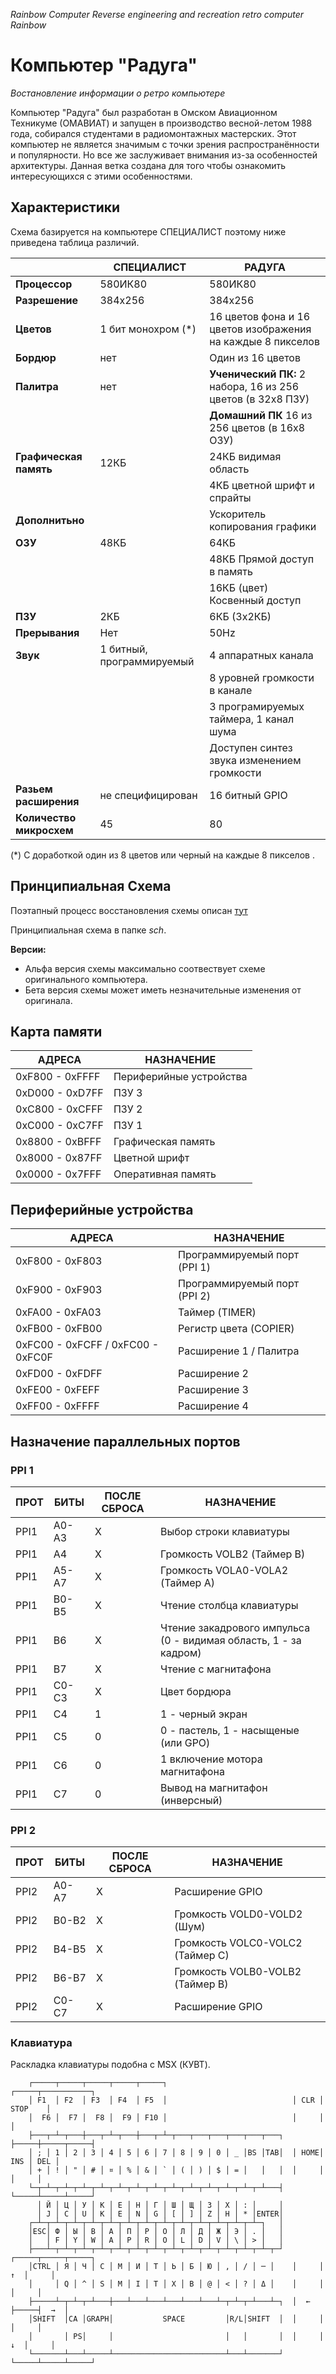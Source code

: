 _Rainbow Computer_ _Reverse engineering and recreation retro computer Rainbow_

#  Компьютер "Радуга" 
_Востановление информации о ретро компьютере_ 

Компьютер "Радуга" был разработан в Омском Авиационном Техникуме (ОМАВИАТ) и запущен в производство весной-летом 1988 года, собирался студентами в радиомонтажных мастерских. Этот компьютер не является значимым с точки зрения распространённости и популярности. Но все же заслуживает внимания из-за особенностей архитектуры. Данная ветка создана для того чтобы ознакомить интересующихся с этими особенностями.

## Характеристики

Схема базируется на компьютере СПЕЦИАЛИСТ поэтому ниже приведена таблица различий. 

|                                  | СПЕЦИАЛИСТ                         | РАДУГА                           |
|---|---|---|
| **Процессор** | 580ИК80 | 580ИК80 |
| **Разрешение** | 384x256 | 384x256 |
| **Цветов** | 1 бит монохром (*) | 16 цветов фона и 16 цветов изображения на каждые 8 пикселов | 
| **Бордюр** | нет | Один из 16 цветов | 
| **Палитра** | нет | **Ученический ПК:** 2 набора, 16 из 256 цветов (в 32x8 ПЗУ) |
|  | | **Домашний ПК** 16 из 256 цветов (в 16x8 ОЗУ) |
| **Графическая память** | 12КБ | 24КБ видимая область |
|  |  | 4КБ цветной шрифт и спрайты |
| **Дополнитьно**      |                            | Ускоритель копирования графики |
| **ОЗУ** | 48КБ | 64КБ |
|     |      | 48КБ Прямой доступ в память  |
|     |      | 16КБ (цвет) Косвенный доступ |
| **ПЗУ** | 2КБ | 6КБ (3x2КБ) |
| **Прерывания** | Нет | 50Hz |
| **Звук** | 1 битный, программируемый | 4 аппаратных канала |
|      |                           | 8 уровней громкости в канале |
|      |                           | 3 програмируемых таймера, 1 канал шума |
|      |                           | Доступен синтез звука изменением громкости |
| **Разьем расширения**      |  не специфицирован                          | 16 битный GPIO |
| **Количество микросхем** | 45 | 80 |

(*) С доработкой один из 8 цветов или черный на каждые 8 пикселов .

## Принципиальная Схема

Поэтапный процесс восстановления схемы описан [тут](storyboard/README.md)

Принципиальная схема в папке _sch_. 

**Версии:**

- Альфа версия схемы максимально соотвествует схеме оригинального компьютера. 
- Бета версия схемы может иметь незначительные изменения от оригинала.

## Карта памяти

| АДРЕСА | НАЗНАЧЕНИЕ |
|---|---|
| 0xF800 - 0xFFFF | Периферийные устройства |
| 0xD000 - 0xD7FF | ПЗУ 3 |
| 0xC800 - 0xCFFF | ПЗУ 2 |
| 0xC000 - 0xC7FF | ПЗУ 1 |
| 0x8800 - 0xBFFF | Графическая память |
| 0x8000 - 0x87FF | Цветной шрифт |
| 0x0000 - 0x7FFF | Оперативная память |

## Периферийные устройства

| АДРЕСА | НАЗНАЧЕНИЕ |
|---|---|
| 0xF800 - 0xF803 | Программируемый порт (PPI 1) |
| 0xF900 - 0xF903 | Программируемый порт (PPI 2) |
| 0xFA00 - 0xFA03 | Таймер (TIMER) |
| 0xFB00 - 0xFB00 | Регистр цвета (COPIER) |
| 0xFC00 - 0xFCFF / 0xFC00 - 0xFC0F | Расширение 1 / Палитра |
| 0xFD00 - 0xFDFF | Расширение 2 |
| 0xFE00 - 0xFEFF | Расширение 3 |
| 0xFF00 - 0xFFFF | Расширение 4 |

## Назначение параллельных портов

### PPI 1

| ПРОТ | БИТЫ | ПОСЛЕ СБРОСА | НАЗНАЧЕНИЕ |
|---|---|---|---|
| PPI1 | A0-A3 | X | Выбор строки клавиатуры |
| PPI1 | A4 | X | Громкость VOLB2 (Таймер B) |
| PPI1 | A5-A7 | X | Громкость VOLA0-VOLA2 (Таймер A) |
| PPI1 | B0-B5 | X | Чтение столбца клавиатуры |
| PPI1 | B6 | X | Чтение закадрового импульса (0 - видимая область, 1 - за кадром) |
| PPI1 | B7 | X | Чтение с магнитафона |
| PPI1 | С0-С3 | X | Цвет бордюра |
| PPI1 | С4 | 1 | 1 - черный экран |
| PPI1 | С5 | 0 | 0 - пастель, 1 - насыщеные (или GPO) |
| PPI1 | С6 | 0 | 1  включение мотора магнитафона |
| PPI1 | С7 | 0 | Вывод на магнитафон (инверсный) |

### PPI 2

| ПРОТ | БИТЫ | ПОСЛЕ СБРОСА | НАЗНАЧЕНИЕ |
|---|---|---|---|
| PPI2 | A0-A7 | X | Расширение GPIO |
| PPI2 | B0-B2 | X | Громкость VOLD0-VOLD2 (Шум) |
| PPI2 | B4-B5 | X | Громкость VOLC0-VOLC2 (Таймер C) |
| PPI2 | B6-B7 | X | Громкость VOLB0-VOLB2 (Таймер B) |
| PPI2 | С0-С7 | X | Расширение GPIO |

### Клавиатура

Раскладка клавиатуры подобна с MSX (КУВТ).

```
    ┌─────┬─────┬─────┬─────┬─────┐                            ┌─────┬───────────┐
    │ F1  │ F2  │ F3  │ F4  │ F5  │                            │ CLR │   STOP    │
    │  F6 │  F7 │  F8 │  F9 │ F10 │                            │     │           │
    ├───┬─┴─┬───┼───┬─┴─┬───┼───┬─┴─┬───┬───┬───┬───┬───┬───┐  ├─────┼─────┬─────┤
    │ ; │ 1 │ 2 │ 3 │ 4 │ 5 │ 6 │ 7 │ 8 │ 9 │ 0 │ _ │BS │TAB│  │ HOME│ INS │ DEL │
    │ + │ ! │ " │ # │ ¤ │ % │ & │ ` │ ( │ ) │ $ │ = │   │   │  │     │     │     │
    └─┬─┴─┬─┴─┬─┴─┬─┴─┬─┴─┬─┴─┬─┴─┬─┴─┬─┴─┬─┴─┬─┴─┬─┴─┬─┴───┤  └─────┴─────┴─────┘
      │ Й │ Ц │ У │ К │ Е │ Н │ Г │ Ш │ Щ │ З │ Х │ : │     │
      │ J │ C │ U │ K │ E │ N │ G │ [ │ ] │ Z │ H │ * │ENTER│
    ┌─┴─┬─┴─┬─┴─┬─┴─┬─┴─┬─┴─┬─┴─┬─┴─┬─┴─┬─┴─┬─┴─┬─┴─┬─┴─┐   │
    │ESC│ Ф │ Ы │ В │ А │ П │ Р │ О │ Л │ Д │ Ж │ Э │ . │   │
    │   │ F │ Y │ W │ A │ P │ R │ O │ L │ D │ V │ \ │ > │   │
    ├───┴─┬─┴─┬─┴─┬─┴─┬─┴─┬─┴─┬─┴─┬─┴─┬─┴─┬─┴─┬─┴─┬─┴─┬─┴─┬─┘  ┌─────┬─────┬─────┐
    │CTRL │ Я │ Ч │ С │ М │ И │ Т │ Ь │ Б │ Ю │ , │ / │ ─ │    │     │  ↑  │     │
    │     │ Q │ ^ │ S │ M │ I │ T │ X │ B │ @ │ < │ ? │ Δ │    │     │     │     │
    ├─────┴─┬─┴─┬─┴───┼───┴───┴───┴───┴───┴───┴─┬─┴─┬─┴───┴─┐  │  ←  ├─────┤  →  │
    │SHIFT  │CA │GRAPH│           SPACE         │R/L│SHIFT  │  │     │     │     │
    │       │ PS│     │                         │   │       │  │     │  ↓  │     │
    └───────┴───┴─────┴─────────────────────────┴───┴───────┘  └─────┴─────┴─────┘
```


